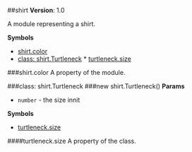 <a name="module_shirt"></a>
##shirt
**Version**: 1.0  

A module representing a shirt.

  
**Symbols**  
* [shirt.color](#module_shirt.color)
* [class: shirt.Turtleneck](#module_shirt.Turtleneck)
      * [turtleneck.size](#module_shirt.Turtleneck#size)

<a name="module_shirt.color"></a>
###shirt.color
A property of the module.

  
<a name="module_shirt.Turtleneck"></a>

###class: shirt.Turtleneck
<a name="module_shirt.Turtleneck"></a>
###new shirt.Turtleneck()
**Params**

-  `number` - the size innit

**Symbols**  
  * [turtleneck.size](#module_shirt.Turtleneck#size)

<a name="module_shirt.Turtleneck#size"></a>
####turtleneck.size
A property of the class.

  

